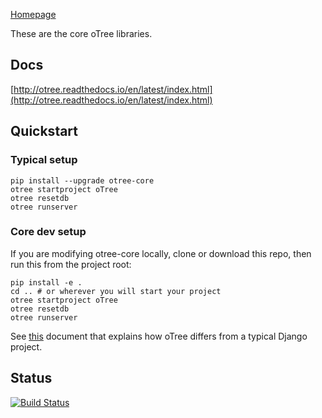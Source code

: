 [Homepage](http://www.otree.org/)

These are the core oTree libraries.

## Docs

[http://otree.readthedocs.io/en/latest/index.html](http://otree.readthedocs.io/en/latest/index.html)

## Quickstart

### Typical setup

```
pip install --upgrade otree-core
otree startproject oTree
otree resetdb
otree runserver
```

### Core dev setup

If you are modifying otree-core locally, clone or download this repo,
then run this from the project root:

```
pip install -e .
cd .. # or wherever you will start your project
otree startproject oTree
otree resetdb
otree runserver
```

See [this](http://otree.readthedocs.io/en/latest/django.html)
document that explains how oTree differs from a typical Django project.

## Status

[![Build Status](https://travis-ci.org/Leeps-Lab/otree-core.svg?branch=master)](https://travis-ci.org/Leeps-Lab/otree-core)
